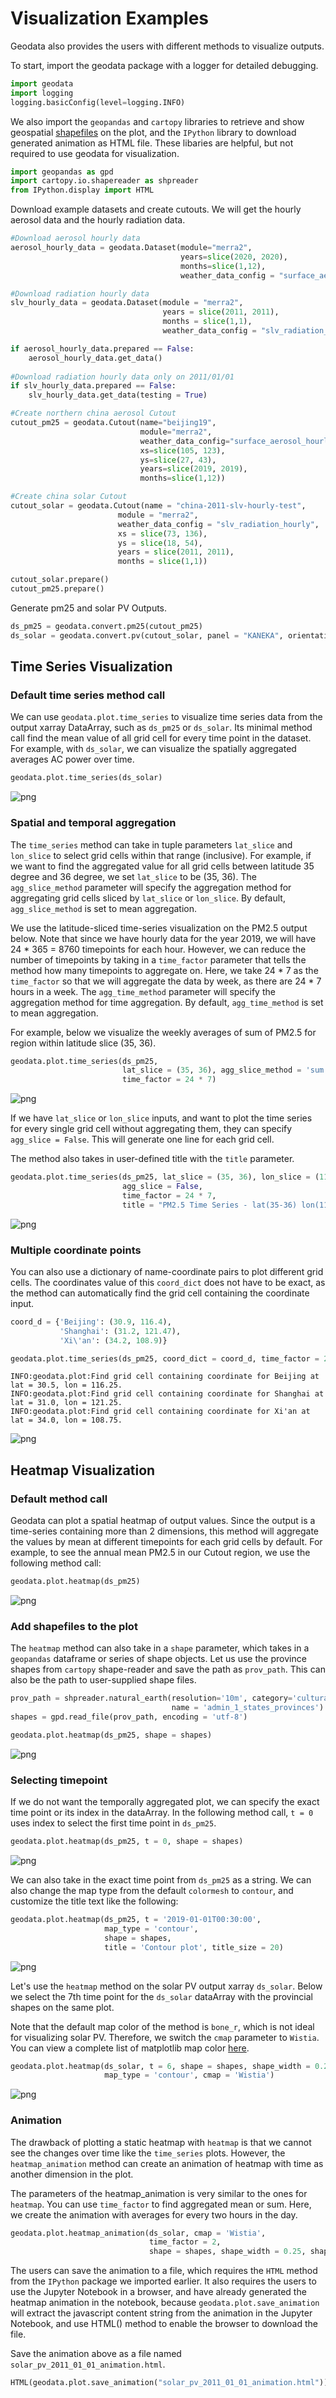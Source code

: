 # Visualization Examples

Geodata also provides the users with different methods to visualize outputs. 

To start, import the geodata package with a logger for detailed debugging.


```python
import geodata
import logging
logging.basicConfig(level=logging.INFO)
```

We also import the `geopandas` and `cartopy` libraries to retrieve and show geospatial [shapefiles](https://en.wikipedia.org/wiki/Shapefile) on the plot, and the `IPython` library to download generated animation as HTML file. These libaries are helpful, but not required to use geodata for visualization.


```python
import geopandas as gpd
import cartopy.io.shapereader as shpreader
from IPython.display import HTML
```

Download example datasets and create cutouts. We will get the hourly aerosol data and the hourly radiation data.


```python
#Download aerosol hourly data
aerosol_hourly_data = geodata.Dataset(module="merra2",
                                      years=slice(2020, 2020),
                                      months=slice(1,12),
                                      weather_data_config = "surface_aerosol_hourly")

#Download radiation hourly data
slv_hourly_data = geodata.Dataset(module = "merra2", 
                                  years = slice(2011, 2011),
                                  months = slice(1,1),
                                  weather_data_config = "slv_radiation_hourly")

if aerosol_hourly_data.prepared == False:
    aerosol_hourly_data.get_data()
    
#Download radiation hourly data only on 2011/01/01
if slv_hourly_data.prepared == False:
    slv_hourly_data.get_data(testing = True) 

#Create northern china aerosol Cutout
cutout_pm25 = geodata.Cutout(name="beijing19",
                             module="merra2",
                             weather_data_config="surface_aerosol_hourly",
                             xs=slice(105, 123),
                             ys=slice(27, 43),
                             years=slice(2019, 2019),
                             months=slice(1,12))

#Create china solar Cutout
cutout_solar = geodata.Cutout(name = "china-2011-slv-hourly-test",
                        module = "merra2",
                        weather_data_config = "slv_radiation_hourly",
                        xs = slice(73, 136), 
                        ys = slice(18, 54), 
                        years = slice(2011, 2011), 
                        months = slice(1,1))

cutout_solar.prepare()
cutout_pm25.prepare()
```

Generate pm25 and solar PV Outputs.


```python
ds_pm25 = geodata.convert.pm25(cutout_pm25)
ds_solar = geodata.convert.pv(cutout_solar, panel = "KANEKA", orientation = "latitude_optimal")
```

## Time Series Visualization

### Default time series method call

We can use `geodata.plot.time_series` to visualize time series data from the output xarray DataArray, such as `ds_pm25` or `ds_solar`. Its minimal method call find the mean value of all grid cell for every time point in the dataset. For example, with `ds_solar`, we can visualize the spatially aggregated averages AC power over time.


```python
geodata.plot.time_series(ds_solar)
```


![png](output_12_0.png)


### Spatial and temporal aggregation

The `time_series` method can take in tuple parameters `lat_slice` and `lon_slice` to select grid cells within that range (inclusive). For example, if we want to find the aggregated value for all grid cells between latitude 35 degree and 36 degree, we set `lat_slice` to be (35, 36). The `agg_slice_method` parameter will specify the aggregation method for aggregating grid cells sliced by `lat_slice` or `lon_slice`. By default, `agg_slice_method` is set to mean aggregation. 

We use the latitude-sliced time-series visualization on the PM2.5 output below. Note that since we have hourly data for the year 2019, we will have 24 * 365 = 8760 timepoints for each hour. However, we can reduce the number of timepoints by taking in a `time_factor` parameter that tells the method how many timepoints to aggregate on. Here, we take 24 * 7 as the `time_factor` so that we will aggregate the data by week, as there are 24 * 7 hours in a week. The `agg_time_method` parameter will specify the aggregation method for time aggregation. By default, `agg_time_method` is set to mean aggregation. 

For example, below we visualize the weekly averages of sum of PM2.5 for region within latitude slice (35, 36).


```python
geodata.plot.time_series(ds_pm25, 
                         lat_slice = (35, 36), agg_slice_method = 'sum', 
                         time_factor = 24 * 7)
```


![png](output_16_0.png)


If we have `lat_slice` or `lon_slice` inputs, and want to plot the time series for every single grid cell without aggregating them, they can specify `agg_slice = False`. This will generate one line for each grid cell.

The method also takes in user-defined title with the `title` parameter.


```python
geodata.plot.time_series(ds_pm25, lat_slice = (35, 36), lon_slice = (110, 111), 
                         agg_slice = False, 
                         time_factor = 24 * 7,
                         title = "PM2.5 Time Series - lat(35-36) lon(110-111) weekly average")
```


![png](output_18_0.png)


### Multiple coordinate points

You can also use a dictionary of name-coordinate pairs to plot different grid cells. The coordinates value of this `coord_dict` does not have to be exact, as the method can automatically find the grid cell containing the coordinate input.


```python
coord_d = {'Beijing': (30.9, 116.4),
           'Shanghai': (31.2, 121.47),
           'Xi\'an': (34.2, 108.9)}

geodata.plot.time_series(ds_pm25, coord_dict = coord_d, time_factor = 24 * 7)
```

    INFO:geodata.plot:Find grid cell containing coordinate for Beijing at lat = 30.5, lon = 116.25.
    INFO:geodata.plot:Find grid cell containing coordinate for Shanghai at lat = 31.0, lon = 121.25.
    INFO:geodata.plot:Find grid cell containing coordinate for Xi'an at lat = 34.0, lon = 108.75.
    


![png](output_21_1.png)


## Heatmap Visualization

### Default method call

Geodata can plot a spatial heatmap of output values. Since the output is a time-series containing more than 2 dimensions, this method will aggregate the values by mean at different timepoints for each grid cells by default. For example, to see the annual mean PM2.5 in our Cutout region, we use the following method call:


```python
geodata.plot.heatmap(ds_pm25)
```


![png](output_25_0.png)


### Add shapefiles to the plot

The `heatmap` method can also take in a `shape` parameter, which takes in a `geopandas` dataframe or series of shape objects. Let us use the province shapes from `cartopy` shape-reader and save the path as `prov_path`. This can also be the path to user-supplied shape files. 


```python
prov_path = shpreader.natural_earth(resolution='10m', category='cultural', 
                                    name = 'admin_1_states_provinces')
shapes = gpd.read_file(prov_path, encoding = 'utf-8')
```


```python
geodata.plot.heatmap(ds_pm25, shape = shapes)
```


![png](output_29_0.png)


### Selecting timepoint

If we do not want the temporally aggregated plot, we can specify the exact time point or its index in the dataArray. In the following method call, `t = 0` uses index to select the first time point in `ds_pm25`.


```python
geodata.plot.heatmap(ds_pm25, t = 0, shape = shapes)
```


![png](output_32_0.png)


We can also take in the exact time point from `ds_pm25` as a string. We can also change the map type from the default `colormesh` to `contour`, and customize the title text like the following:


```python
geodata.plot.heatmap(ds_pm25, t = '2019-01-01T00:30:00', 
                     map_type = 'contour', 
                     shape = shapes, 
                     title = 'Contour plot', title_size = 20)
```


![png](output_34_0.png)


Let's use the `heatmap` method on the solar PV output xarray `ds_solar`. Below we select the 7th time point for the `ds_solar` dataArray with the provincial shapes on the same plot.

Note that the default map color of the method is `bone_r`, which is not ideal for visualizing solar PV. Therefore, we switch the `cmap` parameter to `Wistia`. You can view a complete list of matplotlib map color [here](https://matplotlib.org/stable/gallery/color/colormap_reference.html).



```python
geodata.plot.heatmap(ds_solar, t = 6, shape = shapes, shape_width = 0.25, shape_color = 'navy',
                     map_type = 'contour', cmap = 'Wistia')
```


![png](output_36_0.png)


### Animation

The drawback of plotting a static heatmap with `heatmap` is that we cannot see the changes over time like the `time_series` plots. However, the `heatmap_animation` method can create an animation of heatmap with time as another dimension in the plot.

The parameters of the heatmap_animation is very similar to the ones for `heatmap`. You can use `time_factor` to find aggregated mean or sum. Here, we create the animation with averages for every two hours in the day.


```python
geodata.plot.heatmap_animation(ds_solar, cmap = 'Wistia', 
                               time_factor = 2, 
                               shape = shapes, shape_width = 0.25, shape_color = 'navy')
```

The users can save the animation to a file, which requires the `HTML` method from the `IPython` package we imported earlier. It also requires the users to use the Jupyter Notebook in a browser, and have already generated the heatmap animation in the notebook, because `geodata.plot.save_animation` will extract the javascript content string from the animation in the Jupyter Notebook, and use HTML() method to enable the browser to download the file.

Save the animation above as a file named `solar_pv_2011_01_01_animation.html`.


```python
HTML(geodata.plot.save_animation("solar_pv_2011_01_01_animation.html"))
```





<script type="text/Javascript">
    function set_value(){
        elements = document.getElementsByClassName('output_subarea output_html rendered_html output_result')
        var var_values = ''
        for (i = 0; i < elements.length; i++){
            if (elements[i].getElementsByClassName('animation').length != 0){
            var_values += elements[i].innerHTML;
        }}

        (function(console){
        /* credit of the console.save function: stackoverflow.com/questions/11849562/*/
        console.save = function(data, filename){
            if(!data) {
                console.error('Console.save: No data')
                return;
            }
            if(!filename) filename = 'console.json'
            if(typeof data === "object"){
                data = JSON.stringify(data, undefined, 4)
            }
            var blob = new Blob([data], {type: 'text/json'}),
                e    = document.createEvent('MouseEvents'),
                a    = document.createElement('a')
            a.download = filename
            a.href = window.URL.createObjectURL(blob)
            a.dataset.downloadurl =  ['text/json', a.download, a.href].join(':')
            e.initMouseEvent('click', true, false, window, 0, 0, 0, 0, 0, false, false, false, false, 0, null)
            a.dispatchEvent(e)
         }
        })(console)
        console.save(var_values, 'solar_pv_2011_01_01_animation.html')
    }
    set_value()
</script>



